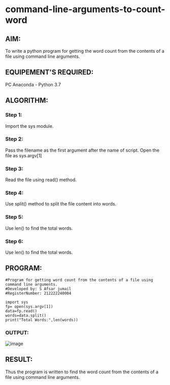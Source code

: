 # command-line-arguments-to-count-word
## AIM:
To write a python program for getting the word count from the contents of a file using command line arguments.
## EQUIPEMENT'S REQUIRED: 
PC
Anaconda - Python 3.7
## ALGORITHM: 
### Step 1:
Import the sys module.

### Step 2:
Pass the filename as the first argument after the name of script. Open the file as sys.argv[1]

### Step 3:
Read the file using read() method.

### Step 4:
Use split() method to split the file content into words.

### Step 5:
Use len() to find the total words.

### Step 6:
Use len() to find the total words. 

## PROGRAM:
```
#Program for getting word count from the contents of a file using command line arguments.
#Developed by: S Afsar jumail
#RegisterNumber: 212222240004

import sys
fp= open(sys.argv[1])
data=fp.read()
words=data.split()
print("Total Words:",len(words))
```
### OUTPUT:
![image](https://github.com/Afsarjumail/command-line-arguments-to-count-word/assets/118343395/620d4d78-4382-40c6-95a2-0b5ffeccea84)



## RESULT:
Thus the program is written to find the word count from the contents of a file using command line arguments.
